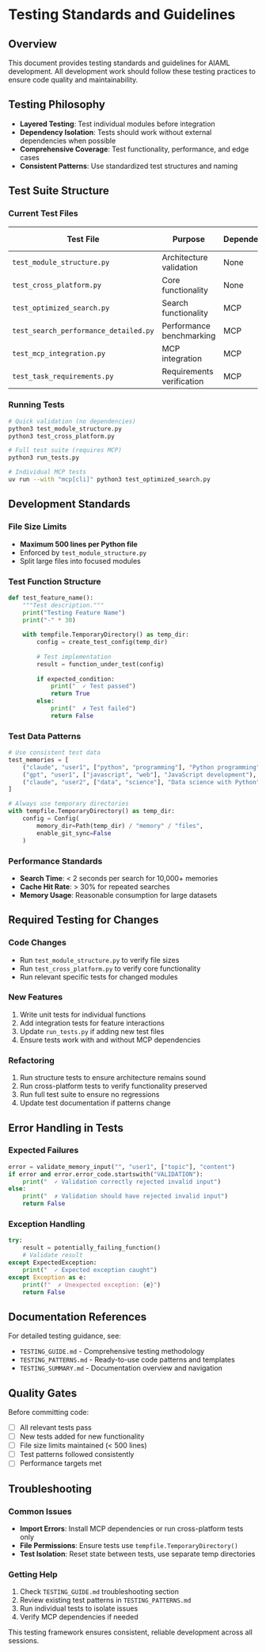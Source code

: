 # Testing Standards and Guidelines

## Overview

This document provides testing standards and guidelines for AIAML development. All development work should follow these testing practices to ensure code quality and maintainability.

## Testing Philosophy

- **Layered Testing**: Test individual modules before integration
- **Dependency Isolation**: Tests should work without external dependencies when possible
- **Comprehensive Coverage**: Test functionality, performance, and edge cases
- **Consistent Patterns**: Use standardized test structures and naming

## Test Suite Structure

### Current Test Files

| Test File | Purpose | Dependencies | When to Run |
|-----------|---------|--------------|-------------|
| `test_module_structure.py` | Architecture validation | None | After refactoring |
| `test_cross_platform.py` | Core functionality | None | Every session |
| `test_optimized_search.py` | Search functionality | MCP | After search changes |
| `test_search_performance_detailed.py` | Performance benchmarking | MCP | Performance work |
| `test_mcp_integration.py` | MCP integration | MCP | After MCP changes |
| `test_task_requirements.py` | Requirements verification | MCP | Task completion |

### Running Tests

```bash
# Quick validation (no dependencies)
python3 test_module_structure.py
python3 test_cross_platform.py

# Full test suite (requires MCP)
python3 run_tests.py

# Individual MCP tests
uv run --with "mcp[cli]" python3 test_optimized_search.py
```

## Development Standards

### File Size Limits
- **Maximum 500 lines per Python file**
- Enforced by `test_module_structure.py`
- Split large files into focused modules

### Test Function Structure
```python
def test_feature_name():
    """Test description."""
    print("Testing Feature Name")
    print("-" * 30)
    
    with tempfile.TemporaryDirectory() as temp_dir:
        config = create_test_config(temp_dir)
        
        # Test implementation
        result = function_under_test(config)
        
        if expected_condition:
            print("  ✓ Test passed")
            return True
        else:
            print("  ✗ Test failed")
            return False
```

### Test Data Patterns
```python
# Use consistent test data
test_memories = [
    ("claude", "user1", ["python", "programming"], "Python programming"),
    ("gpt", "user1", ["javascript", "web"], "JavaScript development"),
    ("claude", "user2", ["data", "science"], "Data science with Python")
]

# Always use temporary directories
with tempfile.TemporaryDirectory() as temp_dir:
    config = Config(
        memory_dir=Path(temp_dir) / "memory" / "files",
        enable_git_sync=False
    )
```

### Performance Standards
- **Search Time**: < 2 seconds per search for 10,000+ memories
- **Cache Hit Rate**: > 30% for repeated searches
- **Memory Usage**: Reasonable consumption for large datasets

## Required Testing for Changes

### Code Changes
- Run `test_module_structure.py` to verify file sizes
- Run `test_cross_platform.py` to verify core functionality
- Run relevant specific tests for changed modules

### New Features
1. Write unit tests for individual functions
2. Add integration tests for feature interactions
3. Update `run_tests.py` if adding new test files
4. Ensure tests work with and without MCP dependencies

### Refactoring
1. Run structure tests to ensure architecture remains sound
2. Run cross-platform tests to verify functionality preserved
3. Run full test suite to ensure no regressions
4. Update test documentation if patterns change

## Error Handling in Tests

### Expected Failures
```python
error = validate_memory_input("", "user1", ["topic"], "content")
if error and error.error_code.startswith("VALIDATION"):
    print("  ✓ Validation correctly rejected invalid input")
else:
    print("  ✗ Validation should have rejected invalid input")
    return False
```

### Exception Handling
```python
try:
    result = potentially_failing_function()
    # Validate result
except ExpectedException:
    print("  ✓ Expected exception caught")
except Exception as e:
    print(f"  ✗ Unexpected exception: {e}")
    return False
```

## Documentation References

For detailed testing guidance, see:
- `TESTING_GUIDE.md` - Comprehensive testing methodology
- `TESTING_PATTERNS.md` - Ready-to-use code patterns and templates
- `TESTING_SUMMARY.md` - Documentation overview and navigation

## Quality Gates

Before committing code:
- [ ] All relevant tests pass
- [ ] New tests added for new functionality
- [ ] File size limits maintained (< 500 lines)
- [ ] Test patterns followed consistently
- [ ] Performance targets met

## Troubleshooting

### Common Issues
- **Import Errors**: Install MCP dependencies or run cross-platform tests only
- **File Permissions**: Ensure tests use `tempfile.TemporaryDirectory()`
- **Test Isolation**: Reset state between tests, use separate temp directories

### Getting Help
1. Check `TESTING_GUIDE.md` troubleshooting section
2. Review existing test patterns in `TESTING_PATTERNS.md`
3. Run individual tests to isolate issues
4. Verify MCP dependencies if needed

This testing framework ensures consistent, reliable development across all sessions.